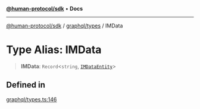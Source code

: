 [**@human-protocol/sdk**](../../../README.md) • **Docs**

***

[@human-protocol/sdk](../../../modules.md) / [graphql/types](../README.md) / IMData

# Type Alias: IMData

> **IMData**: `Record`\<`string`, [`IMDataEntity`](IMDataEntity.md)\>

## Defined in

[graphql/types.ts:146](https://github.com/humanprotocol/human-protocol/blob/c89cf662f1f49999499468fbc2c62e830c1f474a/packages/sdk/typescript/human-protocol-sdk/src/graphql/types.ts#L146)
